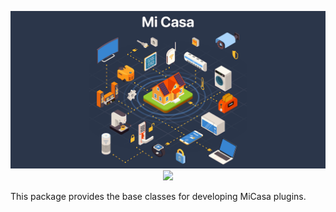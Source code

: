 <p align="center">
  <img src="https://raw.githubusercontent.com/MiCasa-HomeKit/MiCasaAssets/main/micasa-header.png"/><br/>
  <img src="https://travis-ci.org/MiCasa-HomeKit/MiCasaPlugin.svg?branch=main"/>
</p>

This package provides the base classes for developing MiCasa plugins.
